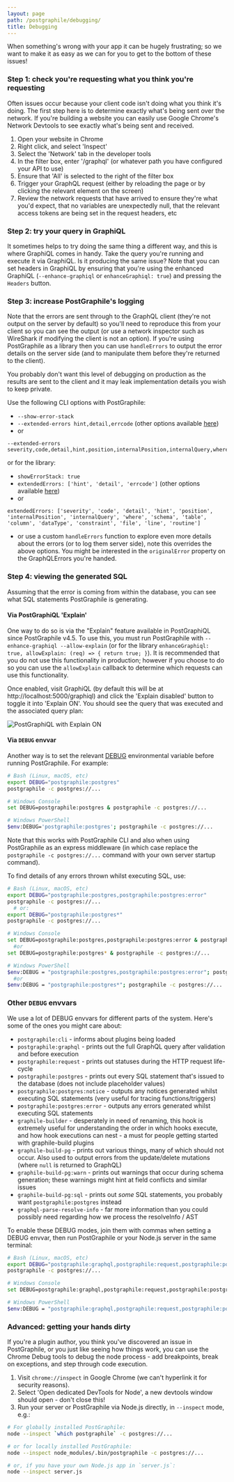 ```yaml
---
layout: page
path: /postgraphile/debugging/
title: Debugging
---
```


When something's wrong with your app it can be hugely frustrating; so we want to make
it as easy as we can for you to get to the bottom of these issues!

### Step 1: check you're requesting what you think you're requesting

Often issues occur because your client code isn't doing what you think it's
doing. The first step here is to determine exactly what's being sent over the
network. If you're building a website you can easily use Google Chrome's
Network Devtools to see exactly what's being sent and received.

1.  Open your website in Chrome
2.  Right click, and select 'Inspect'
3.  Select the 'Network' tab in the developer tools
4.  In the filter box, enter '/graphql' (or whatever path you have configured your API to use)
5.  Ensure that 'All' is selected to the right of the filter box
6.  Trigger your GraphQL request (either by reloading the page or by clicking the relevant element on the screen)
7.  Review the network requests that have arrived to ensure they're what you'd expect, that no variables are unexpectedly null, that the relevant access tokens are being set in the request headers, etc

### Step 2: try your query in GraphiQL

It sometimes helps to try doing the same thing a different way, and this is
where GraphiQL comes in handy. Take the query you're running and execute it
via GraphiQL. Is it producing the same issue? Note that you can set headers
in GraphiQL by ensuring that you're using the enhanced GraphiQL
(`--enhance-graphiql` or `enhanceGraphiql: true`) and pressing the `Headers`
button.

### Step 3: increase PostGraphile's logging

Note that the errors are sent through to the GraphQL client (they're not
output on the server by default) so you'll need to reproduce this from your
client so you can see the output (or use a network inspector such as
WireShark if modifying the client is not an option). If you're using
PostGraphile as a library then you can use `handleErrors` to output the error
details on the server side (and to manipulate them before they're returned to
the client).

You probably don't want this level of debugging on production as the results
are sent to the client and it may leak implementation details you wish to
keep private.

Use the following CLI options with PostGraphile:

- `--show-error-stack`
- `--extended-errors hint,detail,errcode` (other options available [here](https://github.com/brianc/node-postgres/blob/7de137f9f88611b8fcae5539aa90b6037133f1f1/lib/connection.js#L565-L580))
- or

```
--extended-errors severity,code,detail,hint,position,internalPosition,internalQuery,where,schema,table,column,dataType,constraint,file,line,routine
```

or for the library:

- `showErrorStack: true`
- `extendedErrors: ['hint', 'detail', 'errcode']` (other options available [here](https://github.com/brianc/node-postgres/blob/7de137f9f88611b8fcae5539aa90b6037133f1f1/lib/connection.js#L565-L580))
- or

```
extendedErrors: ['severity', 'code', 'detail', 'hint', 'position', 'internalPosition', 'internalQuery', 'where', 'schema', 'table', 'column', 'dataType', 'constraint', 'file', 'line', 'routine']
```

- or use a custom `handleErrors` function to explore even more details about
  the errors (or to log them server side), note this overrides the above
  options. You might be interested in the `originalError` property on the
  GraphQLErrors you're handed.

### Step 4: viewing the generated SQL

Assuming that the error is coming from within the database, you can see what
SQL statements PostGraphile is generating.

#### Via PostGraphiQL 'Explain'

One way to do so is via the "Explain" feature available in PostGraphiQL since
PostGraphile v4.5. To use this, you must run PostGraphile with
`--enhance-graphiql --allow-explain` (or for the library
`enhanceGraphiql: true, allowExplain: (req) => { return true; }`). It is
recommended that you do not use this functionality in production; however if
you choose to do so you can use the `allowExplain` callback to determine
which requests can use this functionality.

Once enabled, visit GraphiQL (by default this will be at
http://localhost:5000/graphiql) and click the 'Explain disabled' button to
toggle it into 'Explain ON'. You should see the query that was executed and
the associated query plan:

![PostGraphiQL with Explain ON](https://user-images.githubusercontent.com/129910/68597446-df861a00-0494-11ea-801c-8741362dafa4.png)

#### Via `DEBUG` envvar

Another way is to set the relevant
[DEBUG](https://github.com/visionmedia/debug) environmental variable before
running PostGraphile. For example:

```bash
# Bash (Linux, macOS, etc)
export DEBUG="postgraphile:postgres"
postgraphile -c postgres://...

# Windows Console
set DEBUG=postgraphile:postgres & postgraphile -c postgres://...

# Windows PowerShell
$env:DEBUG='postgraphile:postgres'; postgraphile -c postgres://...
```

Note that this works with PostGraphile CLI and also when using PostGraphile as
an express middleware (in which case replace the `postgraphile -c postgres://...` command with your own server startup command).

To find details of any errors thrown whilst executing SQL, use:

```bash
# Bash (Linux, macOS, etc)
export DEBUG="postgraphile:postgres,postgraphile:postgres:error"
postgraphile -c postgres://...
  # or:
export DEBUG="postgraphile:postgres*"
postgraphile -c postgres://...

# Windows Console
set DEBUG=postgraphile:postgres,postgraphile:postgres:error & postgraphile -c postgres://...
  #or
set DEBUG=postgraphile:postgres* & postgraphile -c postgres://...

# Windows PowerShell
$env:DEBUG = "postgraphile:postgres,postgraphile:postgres:error"; postgraphile -c postgres://...
  #or
$env:DEBUG = "postgraphile:postgres*"; postgraphile -c postgres://...
```

### Other `DEBUG` envvars

We use a lot of DEBUG envvars for different parts of the system. Here's some of the ones you might care about:

- `postgraphile:cli` - informs about plugins being loaded
- `postgraphile:graphql` - prints out the full GraphQL query after validation and before execution
- `postgraphile:request` - prints out statuses during the HTTP request life-cycle
- `postgraphile:postgres` - prints out every SQL statement that's issued to the database (does not include placeholder values)
- `postgraphile:postgres:notice` - outputs any notices generated whilst executing SQL statements (very useful for tracing functions/triggers)
- `postgraphile:postgres:error` - outputs any errors generated whilst executing SQL statements
- `graphile-builder` - desperately in need of renaming, this hook is extremely useful for understanding the order in which hooks execute, and how hook executions can nest - a must for people getting started with graphile-build plugins
- `graphile-build-pg` - prints out various things, many of which should not occur. Also used to output errors from the update/delete mutations (where `null` is returned to GraphQL)
- `graphile-build-pg:warn` - prints out warnings that occur during schema generation; these warnings might hint at field conflicts and similar issues
- `graphile-build-pg:sql` - prints out _some_ SQL statements, you probably want `postgraphile:postgres` instead
- `graphql-parse-resolve-info` - far more information than you could possibly need regarding how we process the resolveInfo / AST

To enable these DEBUG modes, join them with commas when setting a DEBUG envvar, then run PostGraphile or your Node.js server in the same terminal:

```bash
# Bash (Linux, macOS, etc)
export DEBUG="postgraphile:graphql,postgraphile:request,postgraphile:postgres*"
postgraphile -c postgres://...

# Windows Console
set DEBUG=postgraphile:graphql,postgraphile:request,postgraphile:postgres* & postgraphile -c postgres://...

# Windows PowerShell
$env:DEBUG = "postgraphile:graphql,postgraphile:request,postgraphile:postgres*"; postgraphile -c postgres://...
```

### Advanced: getting your hands dirty

If you're a plugin author, you think you've discovered an issue in
PostGraphile, or you just like seeing how things work, you can use the Chrome
Debug tools to debug the node process - add breakpoints, break on exceptions,
and step through code execution.

1.  Visit `chrome://inspect` in Google Chrome (we can't hyperlink it for security reasons).
2.  Select 'Open dedicated DevTools for Node', a new devtools window should open - don't close this!
3.  Run your server or PostGraphile via Node.js directly, in `--inspect` mode, e.g.:

```bash
# For globally installed PostGraphile:
node --inspect `which postgraphile` -c postgres://...

# or for locally installed PostGraphile:
node --inspect node_modules/.bin/postgraphile -c postgres://...

# or, if you have your own Node.js app in `server.js`:
node --inspect server.js
```
